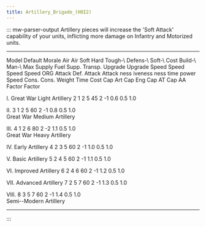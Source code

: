 ```yaml
---
title: Artillery_Brigade_(HOI2)
---
```


::: mw-parser-output
Artillery pieces will increase the \'Soft Attack\' capability of your
units, inflicting more damage on Infantry and Motorized units.

---

Model Default Morale Air Air Soft Hard Tough-\ Defens-\ Soft-\ Cost Build-\ Man-\ Max Supply Fuel Supp. Transp. Upgrade Upgrade Speed Speed Speed Speed
ORG Attack Def. Attack Attack ness iveness ness time power Speed Cons. Cons. Weight Time Cost Cap Art Cap Eng Cap AT Cap AA
Factor Factor

I. Great War Light Artillery 2 1 2 5 45 2 -1 0.6 0.5 1.0

II\. 3 1 2 5 60 2 -1 0.8 0.5 1.0  
 Great War Medium Artillery

III\. 4 1 2 6 80 2 -2 1.1 0.5 1.0  
 Great War Heavy Artillery

IV\. Early Artillery 4 2 3 5 60 2 -1 1.0 0.5 1.0

V. Basic Artillery 5 2 4 5 60 2 -1 1.1 0.5 1.0

VI\. Improved Artillery 6 2 4 6 60 2 -1 1.2 0.5 1.0

VII\. Advanced Artillery 7 2 5 7 60 2 -1 1.3 0.5 1.0

VIII\. 8 3 5 7 60 2 -1 1.4 0.5 1.0  
 Semi--Modern Artillery

---

:::
